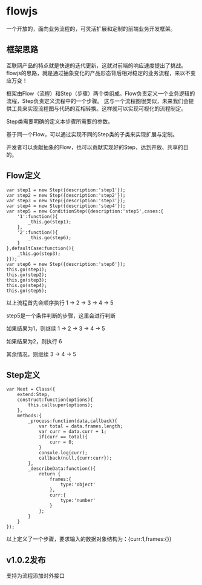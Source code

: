 flowjs
======

一个开放的，面向业务流程的，可灵活扩展和定制的前端业务开发框架。

框架思路
-------

互联网产品的特点就是快速的迭代更新，这就对前端的响应速度提出了挑战。flowjs的思路，就是通过抽象变化的产品形态背后相对稳定的业务流程，来以不变应万变！

框架由Flow（流程）和Step（步骤）两个类组成。Flow负责定义一个业务逻辑的流程，Step负责定义流程中的一个步骤。
这与一个流程图很类似，未来我们会提供工具来实现流程图与代码的互相转换。这样就可以实现可视化的流程制定。

Step类需要明确的定义本步骤所需要的参数。

基于同一个Flow，可以通过实现不同的Step类的子类来实现扩展与定制。

开发者可以贡献抽象的Flow，也可以贡献实现好的Step，达到开放、共享的目的。

Flow定义
-------

    var step1 = new Step({description:'step1'});
    var step2 = new Step({description:'step2'});
    var step3 = new Step({description:'step3'});
    var step4 = new Step({description:'step4'});
    var step5 = new ConditionStep({description:'step5',cases:{
        '1':function(){
            _this.go(step1);
        },
        '2':function(){
            _this.go(step6);
        }
    },defaultCase:function(){
        _this.go(step3);
    }});
    var step6 = new Step({description:'step6'});
    this.go(step1);
    this.go(step2);
    this.go(step3);
    this.go(step4);
    this.go(step5);

以上流程首先会顺序执行 1 -> 2 -> 3 -> 4 -> 5

step5是一个条件判断的步骤，这里会进行判断

如果结果为1，则继续 1 -> 2 -> 3 -> 4 -> 5

如果结果为2，则执行 6

其余情况，则继续 3 -> 4 -> 5

Step定义
-------

    var Next = Class({
        extend:Step,
        construct:function(options){
            this.callsuper(options);
        },
        methods:{
            _process:function(data,callback){
                var total = data.frames.length;
                var curr = data.curr + 1;
                if(curr == total){
                    curr = 0;
                }
                console.log(curr);
                callback(null,{curr:curr});
            },
            _describeData:function(){
                return {
                    frames:{
                        type:'object'
                    },
                    curr:{
                        type:'number'
                    }
                };
            }
        }
    });

以上定义了一个步骤，要求输入的数据对象结构为：{curr:1,frames:{}}

v1.0.2发布
---------

支持为流程添加对外接口